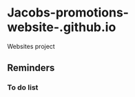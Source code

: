 # Jacobs-promotions-website-.github.io
Websites project

## Reminders

### To do list















